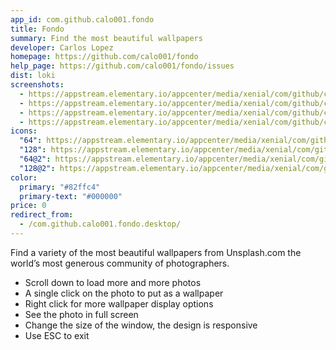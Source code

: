```yaml
---
app_id: com.github.calo001.fondo
title: Fondo
summary: Find the most beautiful wallpapers
developer: Carlos Lopez
homepage: https://github.com/calo001/fondo
help_page: https://github.com/calo001/fondo/issues
dist: loki
screenshots:
  - https://appstream.elementary.io/appcenter/media/xenial/com/github/calo001.fondo/E153D262A4ACB5F53BABF7C6F9C76630/screenshots/image-1_orig.png
  - https://appstream.elementary.io/appcenter/media/xenial/com/github/calo001.fondo/E153D262A4ACB5F53BABF7C6F9C76630/screenshots/image-2_orig.png
  - https://appstream.elementary.io/appcenter/media/xenial/com/github/calo001.fondo/E153D262A4ACB5F53BABF7C6F9C76630/screenshots/image-3_orig.png
  - https://appstream.elementary.io/appcenter/media/xenial/com/github/calo001.fondo/E153D262A4ACB5F53BABF7C6F9C76630/screenshots/image-4_orig.png
icons:
  "64": https://appstream.elementary.io/appcenter/media/xenial/com/github/calo001.fondo/E153D262A4ACB5F53BABF7C6F9C76630/icons/64x64/com.github.calo001.fondo_com.github.calo001.fondo.png
  "128": https://appstream.elementary.io/appcenter/media/xenial/com/github/calo001.fondo/E153D262A4ACB5F53BABF7C6F9C76630/icons/128x128/com.github.calo001.fondo_com.github.calo001.fondo.png
  "64@2": https://appstream.elementary.io/appcenter/media/xenial/com/github/calo001.fondo/E153D262A4ACB5F53BABF7C6F9C76630/icons/64x64@2/com.github.calo001.fondo_com.github.calo001.fondo.png
  "128@2": https://appstream.elementary.io/appcenter/media/xenial/com/github/calo001.fondo/E153D262A4ACB5F53BABF7C6F9C76630/icons/128x128@2/com.github.calo001.fondo_com.github.calo001.fondo.png
color:
  primary: "#82ffc4"
  primary-text: "#000000"
price: 0
redirect_from:
  - /com.github.calo001.fondo.desktop/
---
```


<p>Find a variety of the most beautiful wallpapers from Unsplash.com the world’s most generous community of photographers.</p>
<ul>
  <li>Scroll down to load more and more photos</li>
  <li>A single click on the photo to put as a wallpaper</li>
  <li>Right click for more wallpaper display options</li>
  <li>See the photo in full screen</li>
  <li>Change the size of the window, the design is responsive</li>
  <li>Use ESC to exit</li>
</ul>
